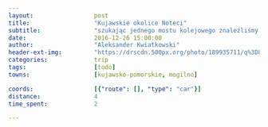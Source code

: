 ```yaml
---
layout:                 post
title:                  "Kujawskie okolice Noteci"
subtitle:               "szukając jednego mostu kolejowego znaleźliśmy drugi"
date:                   2016-12-26 15:00:00
author:                 "Aleksander Kwiatkowski"
header-ext-img:         "https://drscdn.500px.org/photo/189935711/q%3D80_m%3D2000/373f56bb5b452064fad757354328ac39"
categories:             trip
tags:                   [todo]
towns:                  [kujawsko-pomorskie, mogilno]

coords:                 [{"route": [], "type": "car"}]
distance:               4
time_spent:             2

---
```

